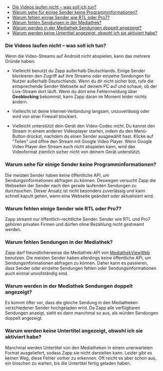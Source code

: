 - [Die Videos laufen nicht – was soll ich tun?](#video-problems)
- [Warum sehe für einige Sender keine Programminformationen?](#missing-info)
- [Warum fehlen einige Sender wie RTL oder Pro7?](#missing-channel)
- [Warum fehlen Sendungen in der Mediathek?](#missing-show)
- [Warum werden in der Mediathek Sendungen doppelt angezeigt?](#doubled-show)
- [Warum werden keine Untertitel angezeigt, obwohl ich sie aktiviert habe?](#subtitle-problems)

<a name="video-problems"></a>
### Die Videos laufen nicht – was soll ich tun?

Wenn die Video-Streams auf Android nicht abspielen, kann das mehrere Gründe haben:

- Vielleicht benutzt du Zapp außerhalb Deutschlands. Einige Sender blockieren
den Zugriff auf ihre Streams oder einzelne Sendungen für Nutzer außerhalb
Deutschlands. Wenn du dir nicht sicher bist, rufe die entsprechende Sender-Webseite
auf deinem PC auf und schaue, ob der Live-Stream dort läuft. Wenn du dort eine
Fehlermeldung über **Geoblocking** bekommst, kann Zapp daran im Moment leider nichts
ändern.

- Vielleicht ist deine Internet-Verbindung langsam, unzuverlässig oder wird von
einer Firewall blockiert.

- Vielleicht unterstützt dein Gerät den Video-Codec nicht. Du kannst den Stream in
einem anderen Videoplayer starten, indem du den Menü-Button drückst, nachdem du einen
Sender ausgewählt hast. Klicke auf "Teilen" und öffne den Stream mit Google Video Player.
Wenn Google Video Player den Stream auch nicht abspielen kann, wird das Videoformat
ziemlich sicher nicht von deinem Gerät unterstützt.


<a name="missing-info"></a>
### Warum sehe für einige Sender keine Programminformationen?

Die meisten Sender haben keine öffentliche API, um Sendungsinformationen abfragen zu
können. Deswegen versucht Zapp die Webseiten der Sender nach den gerade laufenden
Sendungen zu durchsuchen. Dieser Ansatz ist nicht besonders zuverlässig und kann schnell
kaputt gehen, wenn eine Webseite geändert oder aktualisiert wird.


<a name="missing-channel"></a>
### Warum fehlen einige Sender wie RTL oder Pro7?

Zapp streamt nur öffentlich-rechtliche Sender. Sender wie RTL und Pro7 gehören privaten
Firmen und dürfen ohne Bezahlung nicht gestreamt werden.


<a name="missing-show"></a>
### Warum fehlen Sendungen in der Mediathek?

Zapp darf freundlicherweise die Mediathek-API von [MediathekViewWeb](https://mediathekviewweb.de/)
benutzen. Die meisten Sender haben allerdings keine öffentliche API, um Sendungsinformationen
abfragen zu können. Daher kann es passieren, dass Sender oder einzelne Sendungen fehlen oder
Sendungsinformationen auch einmal unvollständig sind.


<a name="doubled-show"></a>
### Warum werden in der Mediathek Sendungen doppelt angezeigt?

Es kommt öfter vor, dass die gleiche Sendung in den Mediatheken verschiedener Sender
hochgeladen wird. Da Zapp alle verfügbaren Sendungen anzeigt, sieht es dann manchmal so aus,
als würden Sendungen doppelt angezeigt.


<a name="subtitle-problems"></a>
### Warum werden keine Untertitel angezeigt, obwohl ich sie aktiviert habe?

Manchmal werden Untertitel von den Mediatheken in einem unerwarteten Format ausgeliefert,
sodass Zapp sie nicht darstellen kann. Leider gibt es keinen Weg, diese Fehler vorher zu
erkennen. Oft reicht es aber schon aus, ein bisschen zu warten, bis die Untertitel fertig
geladen haben.
